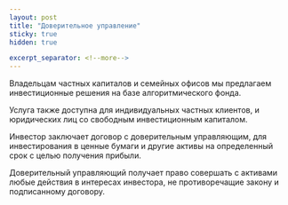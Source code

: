 ```yaml
---
layout: post
title: "Доверительное управление"
sticky: true
hidden: true

excerpt_separator: <!--more-->
---
```


Владельцам частных капиталов и семейных офисов мы предлагаем инвестиционные решения на
базе алгоритмического фонда.

<!--more-->

Услуга также доступна для индивидуальных частных клиентов, и юридических лиц со свободным инвестиционным капиталом. 

Инвестор заключает договор с доверительным управляющим, для инвестирования в ценные бумаги и другие активы на определенный срок с целью получения прибыли.

Доверительный управляющий получает право совершать с активами любые действия в интересах инвестора, не противоречащие закону и подписанному договору.








